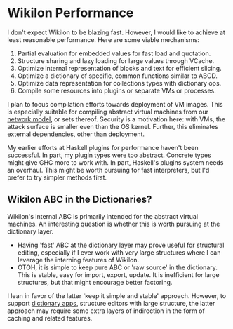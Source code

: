 
Wikilon Performance
===================

I don't expect Wikilon to be blazing fast. However, I would like to achieve at least reasonable performance. Here are some viable mechanisms:

1. Partial evaluation for embedded values for fast load and quotation.
1. Structure sharing and lazy loading for large values through VCache.
1. Optimize internal representation of blocks and text for efficient slicing. 
1. Optimize a dictionary of specific, common functions similar to ABCD. 
1. Optimize data representation for collections types with dictionary ops.
1. Compile some resources into plugins or separate VMs or processes.

I plan to focus compilation efforts towards deployment of VM images. This is especially suitable for compiling abstract virtual machines from our [network model](NetworkModel.md), or sets thereof. Security is a motivation here: with VMs, the attack surface is smaller even than the OS kernel. Further, this eliminates external dependencies, other than deployment. 

My earlier efforts at Haskell plugins for performance haven't been successful. In part, my plugin types were too abstract. Concrete types might give GHC more to work with. In part, Haskell's plugins system needs an overhaul. This might be worth pursuing for fast interpreters, but I'd prefer to try simpler methods first.

## Wikilon ABC in the Dictionaries?

Wikilon's internal ABC is primarily intended for the abstract virtual machines. An interesting question is whether this is worth pursuing at the dictionary layer. 

* Having 'fast' ABC at the dictionary layer may prove useful for structural editing, especially if I ever work with very large structures where I can leverage the interning features of Wikilon.
* OTOH, it is simple to keep pure ABC or 'raw source' in the dictionary. This is stable, easy for import, export, update. It is inefficient for large structures, but that might encourage better factoring.

I lean in favor of the latter 'keep it simple and stable' approach. However, to support [dictionary apps](ApplicationModel.md), structure editors with large structure, the latter approach may require some extra layers of indirection in the form of caching and related features.

